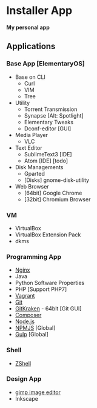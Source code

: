 # Installer App

**My personal app**

## Applications

### Base App [ElementaryOS]

- Base on CLI
    - Curl
    - VIM
    - Tree
- Utility
    - Torrent Transmission
    - Synapse [Alt: Spotlight]
    - Elementary Tweaks
    - Dconf-editor [GUI]
- Media Player
    - VLC
- Text Editor
    - SublimeText3 [IDE]
    - Atom [IDE] [todo]
- Disk Managements
    - Gparted
    - [Disks] gnome-disk-utility
- Web Browser
    - [64bit] Google Chrome
    - [32bit] Chromium Browser



### VM

- VirtualBox
- VirtualBox Extension Pack
- dkms


### Programming App

- [Nginx](https://www.nginx.com "Web Server")
- Java
- Python Software Properties
- PHP [Support PHP7]
- [Vagrant](https://www.vagrantup.com)
- [Git](https://git-scm.com)
- [GitKraken](https://www.gitkraken.com) - 64bit [Git GUI]
- [Composer](https://getcomposer.org)
- [Node.js](https://nodejs.org)
- [NPMJS](https://www.npmjs.com) [Global]
- [Gulp](https://www.npmjs.com/package/gulp) [Global]

### Shell

- [ZShell](http://ohmyz.sh)


### Design App
- [gimp image editor](https://www.gimp.org/)
- Inkscape